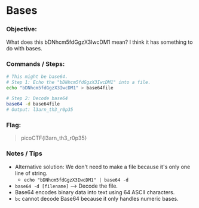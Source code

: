 # Bases

### Objective:

What does this bDNhcm5fdGgzX3IwcDM1 mean? I think it has something to do with bases.

### Commands / Steps:

```bash
# This might be base64.
# Step 1: Echo the "bDNhcm5fdGgzX3IwcDM1" into a file.
echo "bDNhcm5fdGgzX3IwcDM1" > base64file

# Step 2: Decode base64
base64 -d base64file
# Output: l3arn_th3_r0p35
```

### Flag:

> picoCTF{l3arn_th3_r0p35}

### Notes / Tips

- Alternative solution: We don't need to make a file because it's only one line of string.
    - `echo "bDNhcm5fdGgzX3IwcDM1" | base64 -d`
- `base64 -d [filename]` --> Decode the file.
- Base64 encodes binary data into text using 64 ASCII characters.
- `bc` cannot decode Base64 because it only handles numeric bases.


